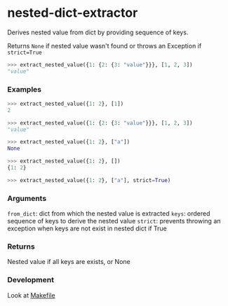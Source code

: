 # nested-dict-extractor
Derives nested value from dict by providing sequence of keys. 

Returns `None` if nested value wasn't found or throws an Exception if `strict=True`

```python
>>> extract_nested_value({1: {2: {3: "value"}}}, [1, 2, 3])
"value"
```

### Examples
```python
>>> extract_nested_value({1: 2}, [1])
2

>>> extract_nested_value({1: {2: {3: "value"}}}, [1, 2, 3])
"value"

>>> extract_nested_value({1: 2}, ["a"])
None

>>> extract_nested_value({1: 2}, [])
{1: 2}

>>> extract_nested_value({1: 2}, ["a"], strict=True)

```

### Arguments
`from_dict`: dict from which the nested value is extracted
`keys`: ordered sequence of keys to derive the nested value
`strict`: prevents throwing an exception when keys are not exist in nested dict if True

### Returns
Nested value if all keys are exists, or None

### Development
Look at [Makefile](./Makefile)